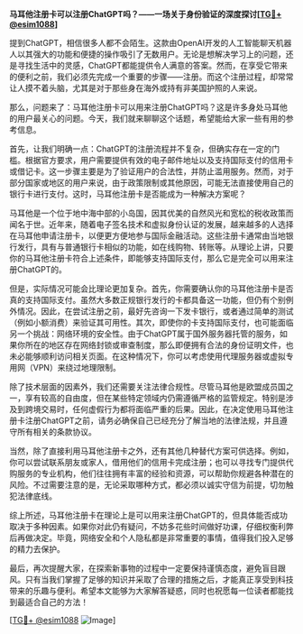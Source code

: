 **马耳他注册卡可以注册ChatGPT吗？——一场关于身份验证的深度探讨[[TG💪+ @esim1088](https://t.me/s/esim1088)]**

提到ChatGPT，相信很多人都不会陌生。这款由OpenAI开发的人工智能聊天机器人以其强大的功能和便捷的操作吸引了无数用户。无论是想解决学习上的问题，还是寻找生活中的灵感，ChatGPT都能提供令人满意的答案。然而，在享受它带来的便利之前，我们必须先完成一个重要的步骤——注册。而这个注册过程，却常常让人摸不着头脑，尤其是对于那些身在海外或持有非美国护照的人来说。

那么，问题来了：马耳他注册卡可以用来注册ChatGPT吗？这是许多身处马耳他的用户最关心的问题。今天，我们就来聊聊这个话题，希望能给大家一些有用的参考信息。

首先，让我们明确一点：ChatGPT的注册流程并不复杂，但确实存在一定的门槛。根据官方要求，用户需要提供有效的电子邮件地址以及支持国际支付的信用卡或借记卡。这一步骤主要是为了验证用户的合法性，并防止滥用服务。然而，对于部分国家或地区的用户来说，由于政策限制或其他原因，可能无法直接使用自己的银行卡进行支付。这时，马耳他注册卡是否能成为一种解决方案呢？

马耳他是一个位于地中海中部的小岛国，因其优美的自然风光和宽松的税收政策而闻名于世。近年来，随着电子签名技术和虚拟身份认证的发展，越来越多的人选择在马耳他申请注册卡，以便更方便地参与国际金融活动。这些注册卡通常由当地银行发行，具有与普通银行卡相似的功能，如在线购物、转账等。从理论上讲，只要你的马耳他注册卡符合上述条件，即能够支持国际支付，那么它是完全可以用来注册ChatGPT的。

但是，实际情况可能会比理论更加复杂。首先，你需要确认你的马耳他注册卡是否真的支持国际支付。虽然大多数正规银行发行的卡都具备这一功能，但仍有个别例外情况。因此，在尝试注册之前，最好先咨询一下发卡银行，或者通过简单的测试（例如小额消费）来验证其可用性。其次，即使你的卡支持国际支付，也可能面临另一个挑战：网络环境的安全性。由于ChatGPT属于国外服务器托管的服务，如果你所在的地区存在网络封锁或审查制度，那么即便拥有合法的身份证明文件，也未必能够顺利访问相关页面。在这种情况下，你可以考虑使用代理服务器或虚拟专用网（VPN）来绕过地理限制。

除了技术层面的因素外，我们还需要关注法律合规性。尽管马耳他是欧盟成员国之一，享有较高的自由度，但在某些特定领域内仍需遵循严格的监管规定。特别是涉及到跨境交易时，任何虚假行为都将面临严重的后果。因此，在决定使用马耳他注册卡注册ChatGPT之前，请务必确保自己已经充分了解当地的法律法规，并且遵守所有相关的条款协议。

当然，除了直接利用马耳他注册卡之外，还有其他几种替代方案可供选择。例如，你可以尝试联系朋友或家人，借用他们的信用卡完成注册；也可以寻找专门提供代购服务的专业机构，他们往往拥有丰富的经验和资源，可以帮助你规避各种潜在的风险。不过需要注意的是，无论采取哪种方式，都必须以诚实守信为前提，切勿触犯法律底线。

综上所述，马耳他注册卡在理论上是可以用来注册ChatGPT的，但具体能否成功取决于多种因素。如果你对此仍有疑问，不妨多花些时间做好功课，仔细权衡利弊后再做决定。毕竟，网络安全和个人隐私都是非常重要的事情，值得我们投入足够的精力去保护。

最后，再次提醒大家，在探索新事物的过程中一定要保持谨慎态度，避免盲目跟风。只有当我们掌握了足够的知识并采取了合理的措施之后，才能真正享受到科技带来的乐趣与便利。希望本文能够为大家解答疑惑，同时也祝愿每一位读者都能找到最适合自己的方法！

[[TG💪+ @esim1088](https://t.me/s/esim1088) ![Image](https://i.postimg.cc/4NQfJmqS/Snipaste-2025-05-13-00-14-12.png)]